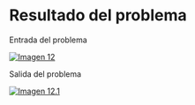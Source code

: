 <h1>Resultado del problema</h1>

Entrada del problema

[![Imagen 12](https://i.postimg.cc/Kjd2zmG8/Screenshot-7.png)](https://postimg.cc/0Kd3XRKT)

Salida del problema

[![Imagen 12.1](https://i.postimg.cc/ZRsmGrX3/Screenshot-6.png)](https://postimg.cc/7Gzj7THY)
